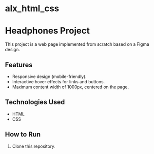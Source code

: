 # alx_html_css
# Headphones Project

This project is a web page implemented from scratch based on a Figma design.

## Features
- Responsive design (mobile-friendly).
- Interactive hover effects for links and buttons.
- Maximum content width of 1000px, centered on the page.

## Technologies Used
- HTML
- CSS

## How to Run
1. Clone this repository:
